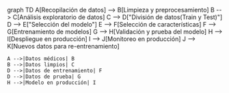 graph TD
    A[Recopilación de datos] --> B[Limpieza y preprocesamiento]
    B --> C[Análisis exploratorio de datos]
    C --> D["División de datos(Train y Test)"]
    D --> E["Selección del modelo"]
    E --> F[Selección de características]
    F --> G[Entrenamiento de modelos]
    G --> H[Validación y prueba del modelo]
    H --> I[Despliegue en producción]
    I --> J[Monitoreo en producción]
    J --> K[Nuevos datos para re-entrenamiento]

    A -->|Datos médicos| B
    B -->|Datos limpios| C
    D -->|Datos de entrenamiento| F
    D -->|Datos de prueba| G
    H -->|Modelo en producción| I
